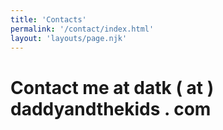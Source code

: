 ```yaml
---
title: 'Contacts'
permalink: '/contact/index.html'
layout: 'layouts/page.njk'
---
```


# Contact me at datk  ( at )  daddyandthekids . com